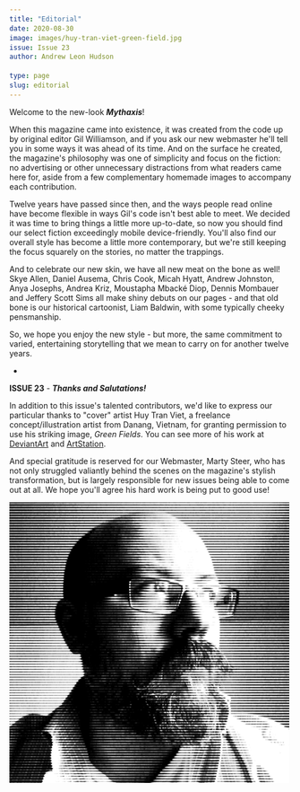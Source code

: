 ```yaml
---
title: "Editorial"
date: 2020-08-30
image: images/huy-tran-viet-green-field.jpg
issue: Issue 23
author: Andrew Leon Hudson

type: page
slug: editorial
---
```


Welcome to the new-look ***Mythaxis***!

When this magazine came into existence, it was created from the code up by original editor Gil Williamson, and if you ask our new webmaster he'll tell you in some ways it was ahead of its time. And on the surface he created, the magazine's philosophy was one of simplicity and focus on the fiction: no advertising or other unnecessary distractions from what readers came here for, aside from a few complementary homemade images to accompany each contribution.

Twelve years have passed since then, and the ways people read online have become flexible in ways Gil's code isn't best able to meet. We decided it was time to bring things a little more up-to-date, so now you should find our select fiction exceedingly mobile device-friendly. You'll also find our overall style has become a little more contemporary, but we're still keeping the focus squarely on the stories, no matter the trappings.

And to celebrate our new skin, we have all new meat on the bone as well! Skye Allen, Daniel Ausema, Chris Cook, Micah Hyatt, Andrew Johnston, Anya Josephs, Andrea Kriz, Moustapha Mbacké Diop, Dennis Mombauer and Jeffery Scott Sims all make shiny debuts on our pages - and that old bone is our historical cartoonist, Liam Baldwin, with some typically cheeky pensmanship.

So, we hope you enjoy the new style - but more, the same commitment to varied, entertaining storytelling that we mean to carry on for another twelve years.



-



**ISSUE 23** - ***Thanks and Salutations!***

In addition to this issue's talented contributors, we'd like to express our particular thanks to "cover" artist Huy Tran Viet, a freelance concept/illustration artist from Danang, Vietnam, for granting permission to use his striking image, *Green Fields*. You can see more of his work at [DeviantArt](https://www.deviantart.com/novaillusion) and [ArtStation](https://www.artstation.com/novaillusion).

And special gratitude is reserved for our Webmaster, Marty Steer, who has not only struggled valiantly behind the scenes on the magazine's stylish transformation, but is largely responsible for new issues being able to come out at all. We hope you'll agree his hard work is being put to good use!

![ALH](authors/ALH.png)

